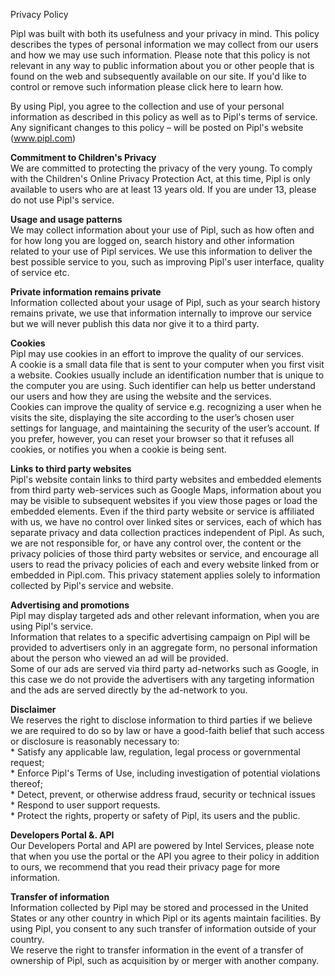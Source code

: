 Privacy Policy

Pipl was built with both its usefulness and your privacy in mind. This policy describes the types of personal information we may collect from our users and how we may use such information. Please note that this policy is not relevant in any way to public information about you or other people that is found on the web and subsequently available on our site. If you'd like to control or remove such information please click here to learn how.

By using Pipl, you agree to the collection and use of your personal information as described in this policy as well as to Pipl's terms of service. Any significant changes to this policy – will be posted on Pipl's website (www.pipl.com)

**Commitment to Children's Privacy**  
We are committed to protecting the privacy of the very young. To comply with the Children's Online Privacy Protection Act, at this time, Pipl is only available to users who are at least 13 years old. If you are under 13, please do not use Pipl's service.

**Usage and usage patterns**  
We may collect information about your use of Pipl, such as how often and for how long you are logged on, search history and other information related to your use of Pipl services. We use this information to deliver the best possible service to you, such as improving Pipl's user interface, quality of service etc.  

**Private information remains private**  
Information collected about your usage of Pipl, such as your search history remains private, we use that information internally to improve our service but we will never publish this data nor give it to a third party.  

**Cookies**  
Pipl may use cookies in an effort to improve the quality of our services.  
A cookie is a small data file that is sent to your computer when you first visit a website. Cookies usually include an identification number that is unique to the computer you are using. Such identifier can help us better understand our users and how they are using the website and the services.  
Cookies can improve the quality of service e.g. recognizing a user when he visits the site, displaying the site according to the user’s chosen user settings for language, and maintaining the security of the user’s account. If you prefer, however, you can reset your browser so that it refuses all cookies, or notifies you when a cookie is being sent.

**Links to third party websites**  
Pipl's website contain links to third party websites and embedded elements from third party web-services such as Google Maps, information about you may be visible to subsequent websites if you view those pages or load the embedded elements. Even if the third party website or service is affiliated with us, we have no control over linked sites or services, each of which has separate privacy and data collection practices independent of Pipl. As such, we are not responsible for, or have any control over, the content or the privacy policies of those third party websites or service, and encourage all users to read the privacy policies of each and every website linked from or embedded in Pipl.com. This privacy statement applies solely to information collected by Pipl's service and website.

**Advertising and promotions**  
Pipl may display targeted ads and other relevant information, when you are using Pipl's service.  
Information that relates to a specific advertising campaign on Pipl will be provided to advertisers only in an aggregate form, no personal information about the person who viewed an ad will be provided.  
Some of our ads are served via third party ad-networks such as Google, in this case we do not provide the advertisers with any targeting information and the ads are served directly by the ad-network to you.

**Disclaimer**  
We reserves the right to disclose information to third parties if we believe we are required to do so by law or have a good-faith belief that such access or disclosure is reasonably necessary to:  
\* Satisfy any applicable law, regulation, legal process or governmental request;  
\* Enforce Pipl's Terms of Use, including investigation of potential violations thereof;  
\* Detect, prevent, or otherwise address fraud, security or technical issues  
\* Respond to user support requests.  
\* Protect the rights, property or safety of Pipl, its users and the public.

**Developers Portal &. API**  
Our Developers Portal and API are powered by Intel Services, please note that when you use the portal or the API you agree to their policy in addition to ours, we recommend that you read their privacy page for more information.

**Transfer of information**  
Information collected by Pipl may be stored and processed in the United States or any other country in which Pipl or its agents maintain facilities. By using Pipl, you consent to any such transfer of information outside of your country.  
We reserve the right to transfer information in the event of a transfer of ownership of Pipl, such as acquisition by or merger with another company.